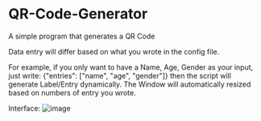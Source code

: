# QR-Code-Generator
A simple program that generates a QR Code 

Data entry will differ based on what you wrote in the config file.

For example, if you only want to have a Name, Age, Gender as your input,
just write: 
{"entries": ["name", "age", "gender"]}
then the script will generate Label/Entry dynamically.
The Window will automatically resized based on numbers of entry you wrote.

Interface:
![image](https://user-images.githubusercontent.com/71942876/221227086-83d4c045-707d-48c6-80bb-8fc964057636.png)
